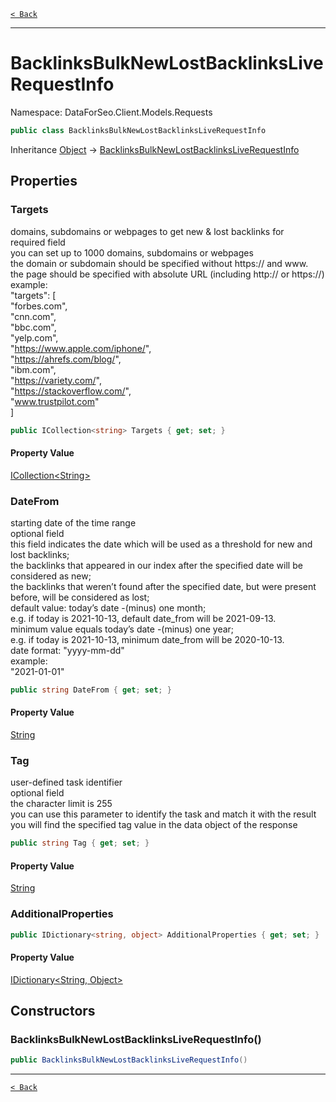 [`< Back`](./)

---

# BacklinksBulkNewLostBacklinksLiveRequestInfo

Namespace: DataForSeo.Client.Models.Requests

```csharp
public class BacklinksBulkNewLostBacklinksLiveRequestInfo
```

Inheritance [Object](https://docs.microsoft.com/en-us/dotnet/api/system.object) → [BacklinksBulkNewLostBacklinksLiveRequestInfo](./dataforseo.client.models.requests.backlinksbulknewlostbacklinksliverequestinfo)

## Properties

### **Targets**

domains, subdomains or webpages to get new &amp; lost backlinks for
 <br>required field
 <br>you can set up to 1000 domains, subdomains or webpages
 <br>the domain or subdomain should be specified without https:// and www.
 <br>the page should be specified with absolute URL (including http:// or https://)
 <br>example:
 <br>"targets": [
 <br> "forbes.com",
 <br> "cnn.com",
 <br> "bbc.com",
 <br> "yelp.com",
 <br> "https://www.apple.com/iphone/",
 <br> "https://ahrefs.com/blog/",
 <br> "ibm.com",
 <br> "https://variety.com/",
 <br> "https://stackoverflow.com/",
 <br> "www.trustpilot.com"
 <br>]

```csharp
public ICollection<string> Targets { get; set; }
```

#### Property Value

[ICollection&lt;String&gt;](https://docs.microsoft.com/en-us/dotnet/api/system.collections.generic.icollection-1)<br>

### **DateFrom**

starting date of the time range
 <br>optional field
 <br>this field indicates the date which will be used as a threshold for new and lost backlinks;
 <br>the backlinks that appeared in our index after the specified date will be considered as new;
 <br>the backlinks that weren’t found after the specified date, but were present before, will be considered as lost;
 <br>default value: today’s date -(minus) one month;
 <br>e.g. if today is 2021-10-13, default date_from will be 2021-09-13.
 <br>minimum value equals today’s date -(minus) one year;
 <br>e.g. if today is 2021-10-13, minimum date_from will be 2020-10-13.
 <br>date format: "yyyy-mm-dd"
 <br>example:
 <br>"2021-01-01"

```csharp
public string DateFrom { get; set; }
```

#### Property Value

[String](https://docs.microsoft.com/en-us/dotnet/api/system.string)<br>

### **Tag**

user-defined task identifier
 <br>optional field
 <br>the character limit is 255
 <br>you can use this parameter to identify the task and match it with the result
 <br>you will find the specified tag value in the data object of the response

```csharp
public string Tag { get; set; }
```

#### Property Value

[String](https://docs.microsoft.com/en-us/dotnet/api/system.string)<br>

### **AdditionalProperties**

```csharp
public IDictionary<string, object> AdditionalProperties { get; set; }
```

#### Property Value

[IDictionary&lt;String, Object&gt;](https://docs.microsoft.com/en-us/dotnet/api/system.collections.generic.idictionary-2)<br>

## Constructors

### **BacklinksBulkNewLostBacklinksLiveRequestInfo()**

```csharp
public BacklinksBulkNewLostBacklinksLiveRequestInfo()
```

---

[`< Back`](./)
